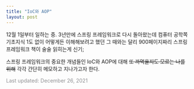 ```yaml
---
title: "IoC와 AOP"
layout: post
---
```


12월 1일부터 일하는 중. 3년만에 스프링 프레임워크로 다시 돌아왔는데 컴퓨터 공학쪽 기초지식 1도 없이 어떻게든 이해해보려고 했던 그 때와는 달리 900페이지짜리 스프링 프레임워크 책이 술술 읽히는게 신기; 

스프링 프레임워크의 중요한 개념들인 IoC와 AOP에 대해 ~~또 까먹을지도 모르는 나를 위해~~ 각각 간단히 메모하고 지나가고자 한다. 




<font color='#909194'>Last updated: December 26, 2021</font>